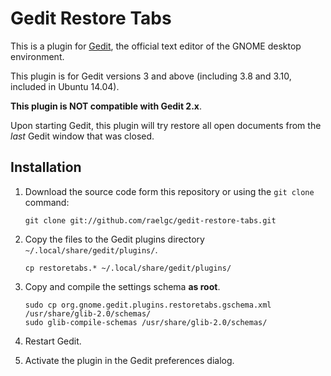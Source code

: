 Gedit Restore Tabs
==================

This is a plugin for [Gedit][1], the official text editor of the GNOME desktop
environment. 

This plugin is for Gedit versions 3 and above (including 3.8 and 3.10, included in Ubuntu 14.04).

**This plugin is NOT compatible with Gedit 2.x**.

Upon starting Gedit, this plugin will try restore all open documents from the 
*last* Gedit window that was closed.


Installation
------------

1. Download the source code form this repository or using the `git clone` command:

    `git clone git://github.com/raelgc/gedit-restore-tabs.git`

2. Copy the files to the Gedit plugins directory `~/.local/share/gedit/plugins/`.

    `cp restoretabs.* ~/.local/share/gedit/plugins/`

3. Copy and compile the settings schema **as root**.

    ```
    sudo cp org.gnome.gedit.plugins.restoretabs.gschema.xml /usr/share/glib-2.0/schemas/
    sudo glib-compile-schemas /usr/share/glib-2.0/schemas/
    ```

4. Restart Gedit.

5. Activate the plugin in the Gedit preferences dialog.

[1]: http://www.gedit.org



